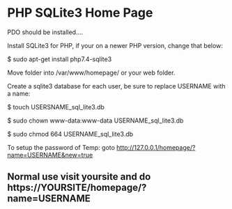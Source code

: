 # PHP SQLite3 Home Page

PDO should be installed....

Install SQLite3 for PHP, if your on a newer PHP version, change that below:

$ sudo apt-get install php7.4-sqlite3

Move folder into /var/www/homepage/ or your web folder.

Create a sqlite3 database for each user, be sure to replace USERNAME with a name:

$ touch USERSNAME_sql_lite3.db

$ sudo chown www-data:www-data USERNAME_sql_lite3.db

$ sudo chmod 664 USERNAME_sql_lite3.db

To setup the password of Temp: goto http://127.0.0.1/homepage/?name=USERNAME&new=true

## Normal use visit yoursite and do https://YOURSITE/homepage/?name=USERNAME
